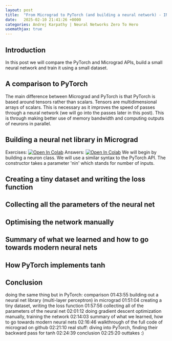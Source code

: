 ```yaml
---
layout: post
title:  "From Micrograd to PyTorch (and building a neural network) - IN PROGRESS"
date:   2025-02-10 21:41:26 +0000
categories: Andrej Karpathy | Neural Networks Zero To Hero
usemathjax: true
---
```

## Introduction

In this post we will compare the PyTorch and Micrograd APIs, build a small neural network and train it using a small dataset.

## A comparison to PyTorch
The main difference between Micrograd and PyTorch is that PyTorch is based around tensors rather than scalars. Tensors are multidimensional arrays of scalars. This is necessary as it improves the speed of passes through a neural network (we will go into the passes later in this post). This is through making better use of memory bandwidth and computing outputs of neurons in parallel.

## Building a neural net library in Micrograd
Exercises: [![Open In Colab](https://colab.research.google.com/assets/colab-badge.svg)](https://colab.research.google.com/github/tobypullan/tobypullan.github.io/blob/main/Micrograd_p3s1.ipynb)
Answers: [![Open In Colab](https://colab.research.google.com/assets/colab-badge.svg)](https://colab.research.google.com/github/tobypullan/tobypullan.github.io/blob/main/Micrograd_p3s1_ANS.ipynb)
We will begin by building a neuron class. We will use a similar syntax to the PyTorch API. The constructor takes a parameter 'nin' which stands for number of inputs. 

## Creating a tiny dataset and writing the loss function


## Collecting all the parameters of the neural net

## Optimising the network manually

## Summary of what we learned and how to go towards modern neural nets

## How PyTorch implements tanh

## Conclusion
doing the same thing but in PyTorch: comparison
01:43:55 building out a neural net library (multi-layer perceptron) in micrograd
01:51:04 creating a tiny dataset, writing the loss function
01:57:56 collecting all of the parameters of the neural net
02:01:12 doing gradient descent optimization manually, training the network
02:14:03 summary of what we learned, how to go towards modern neural nets
02:16:46 walkthrough of the full code of micrograd on github
02:21:10 real stuff: diving into PyTorch, finding their backward pass for tanh
02:24:39 conclusion
02:25:20 outtakes :)
